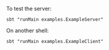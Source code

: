 To test the server:

    sbt "runMain examples.ExampleServer"

On another shell:

    sbt "runMain examples.ExampleClient"
